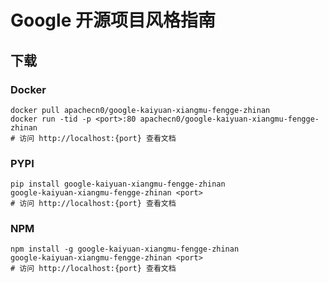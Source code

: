 # Google 开源项目风格指南

## 下载

### Docker

```
docker pull apachecn0/google-kaiyuan-xiangmu-fengge-zhinan
docker run -tid -p <port>:80 apachecn0/google-kaiyuan-xiangmu-fengge-zhinan
# 访问 http://localhost:{port} 查看文档
```

### PYPI

```
pip install google-kaiyuan-xiangmu-fengge-zhinan
google-kaiyuan-xiangmu-fengge-zhinan <port>
# 访问 http://localhost:{port} 查看文档
```

### NPM

```
npm install -g google-kaiyuan-xiangmu-fengge-zhinan
google-kaiyuan-xiangmu-fengge-zhinan <port>
# 访问 http://localhost:{port} 查看文档
```